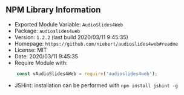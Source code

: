 ## NPM Library Information
* Exported Module Variable: `AudioSlides4Web`
* Package:  `audioslides4web`
* Version:  `1.2.2`   (last build 2020/03/11 9:45:35)
* Homepage: `https://github.com/niebert/audioslides4web#readme`
* License:  MIT
* Date:     2020/03/11 9:45:35
* Require Module with:
```javascript
    const vAudioSlides4Web = require('audioslides4web');
```
* JSHint: installation can be performed with `npm install jshint -g`
